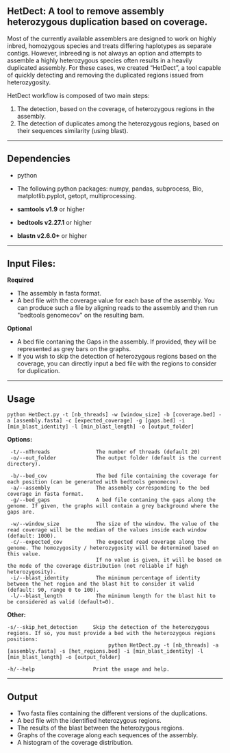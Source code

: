 ## HetDect: A tool to remove assembly heterozygous duplication based on coverage.

Most of the currently available assemblers are designed to work on highly inbred, homozygous species and treats differing haplotypes as separate contigs. However, inbreeding is not always an option and attempts to assemble a highly heterozygous species often results in a heavily duplicated assembly. 
For these cases, we created “HetDect”, a tool capable of quickly detecting and removing the duplicated regions issued from heterozygosity.

HetDect workflow is composed of two main steps:
 1. The detection, based on the coverage, of heterozygous regions in the assembly.
 2. The detection of duplicates among the heterozygous regions, based on their sequences similarity (using blast).

---

## Dependencies

- python
- The following python packages: numpy, pandas, subprocess, Bio, matplotlib.pyplot, getopt, multiprocessing.

- **samtools v1.9** or higher
- **bedtools v2.27.1** or higher
- **blastn v2.6.0+** or higher

---

## Input Files:

**Required**

- The assembly in fasta format.
- A bed file with the coverage value for each base of the assembly. You can produce such a file by aligning reads to the assembly and then run "bedtools genomecov" on the resulting bam.

**Optional**

- A bed file contaning the Gaps in the assembly. If provided, they will be represented as grey bars on the graphs.
- If you wish to skip the detection of heterozygous regions based on the coverage, you can directly input a bed file with the regions to consider for duplication.

---

## Usage

	python HetDect.py -t [nb_threads] -w [window_size] -b [coverage.bed] -a [assembly.fasta] -c [expected_coverage] -g [gaps.bed] -i [min_blast_identity] -l [min_blast_length] -o [output_folder]

**Options:**

     -t/--nThreads               The number of threads (default 20)
     -o/--out_folder             The output folder (default is the current directory).

     -b/--bed_cov                The bed file containing the coverage for each position (can be generated with bedtools genomecov).
     -a/--assembly               The assembly corresponding to the bed coverage in fasta format.
     -g/--bed_gaps               A bed file contaning the gaps along the genome. If given, the graphs will contain a grey background where the gaps are.
     
     -w/--window_size            The size of the window. The value of the read coverage will be the median of the values inside each window (default: 1000).
     -c/--expected_cov           The expected read coverage along the genome. The homozygosity / heterozygosity will be determined based on this value.
                                 If no value is given, it will be based on the mode of the coverage distribution (not reliable if high heterozygosity).
     -i/--blast_identity         The minimum percentage of identity between the het region and the blast hit to consider it valid (default: 90, range 0 to 100).
     -l/--blast_length           The minimum length for the blast hit to be considered as valid (default=0).


**Other:**

	-s/--skip_het_detection     Skip the detection of the heterozygous regions. If so, you must provide a bed with the heterozygous regions positions:
                                     python HetDect.py -t [nb_threads] -a [assembly.fasta] -s [het_regions.bed] -i [min_blast_identity] -l [min_blast_length] -o [output_folder]

	-h/--help                   Print the usage and help.

---

## Output

- Two fasta files containing the different versions of the duplications.
- A bed file with the identified heterozygous regions.
- The results of the blast between the heterozygous regions.
- Graphs of the coverage along each sequences of the assembly.
- A histogram of the coverage distribution.
